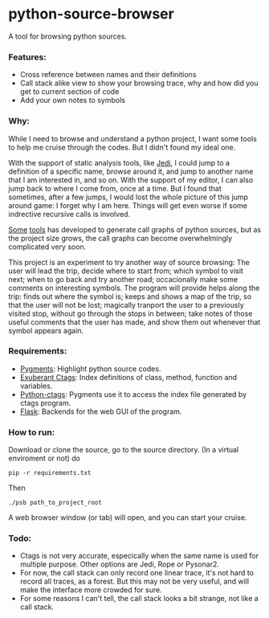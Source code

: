 # python-source-browser

A tool for browsing python sources.

### Features:

* Cross reference between names and their definitions
* Call stack alike view to show your browsing trace, why and how did you get to current section of code
* Add your own notes to symbols

### Why:

While I need to browse and understand a python project, I want some tools to help me cruise through the codes. But I didn't found my ideal one.

With the support of static analysis tools, like [Jedi](https://github.com/davidhalter/jedi), I could jump to a definition of a specific name, browse around it, and jump to another name that I am interested in, and so on. With the support of my editor, I can also jump back to where I come from, once at a time. But I found that sometimes, after a few jumps, I would lost the whole picture of this jump around game: I forget why I am here. Things will get even worse if some indrective recursive calls is involved.

[Some](http://blog.prashanthellina.com/2007/11/14/generating-call-graphs-for-understanding-and-refactoring-python-code/) [tools](https://pycallgraph.readthedocs.org/en/master/) has developed to generate call graphs of python sources, but as the project size grows, the call graphs can become overwhelmingly complicated very soon.

This project is an experiment to try another way of source browsing: The user will lead the trip, decide where to start from; which symbol to visit next; when to go back and try another road; occacionally make some comments on interesting symbols. The program will provide helps along the trip: finds out where the symbol is; keeps and shows a map of the trip, so that the user will not be lost; magically tranport the user to a previously visited stop, without go through the stops in between; take notes of those useful comments that the user has made, and show them out whenever that symbol appears again.

### Requirements:

* [Pygments](http://pygments.org): Highlight python source codes.
* [Exuberant Ctags](http://ctags.sourceforge.net/): Index definitions of class, method, function and variables.
* [Python-ctags](https://pypi.python.org/pypi/python-ctags/?): Pygments use it to access the index file generated by ctags program.
* [Flask](http://flask.pocoo.org/): Backends for the web GUI of the program.

### How to run:

Download or clone the source, go to the source directory. (In a virtual enviroment or not) do

    pip -r requirements.txt

Then

    ./psb path_to_project_root

A web browser window (or tab) will open, and you can start your cruise.

### Todo:

* Ctags is not very accurate, especically when the same name is used for multiple purpose. Other options are Jedi, Rope or Pysonar2.
* For now, the call stack can only record one linear trace, it's not hard to record all traces, as a forest. But this may not be very useful, and will make the interface more crowded for sure.
* For some reasons I can't tell, the call stack looks a bit strange, not like a call stack.

